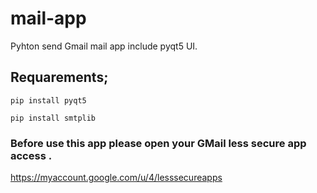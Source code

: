 # mail-app
Pyhton send Gmail mail app include pyqt5 UI.

## Requarements;
```
pip install pyqt5
```

```
pip install smtplib
```

### Before use this app please open your GMail less secure app access .
https://myaccount.google.com/u/4/lesssecureapps
